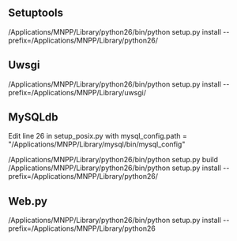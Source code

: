 Setuptools
---

/Applications/MNPP/Library/python26/bin/python setup.py install --prefix=/Applications/MNPP/Library/python26/

Uwsgi
---

/Applications/MNPP/Library/python26/bin/python setup.py install --prefix=/Applications/MNPP/Library/uwsgi/

MySQLdb
---

Edit line 26 in setup_posix.py with mysql_config.path = "/Applications/MNPP/Library/mysql/bin/mysql_config"

/Applications/MNPP/Library/python26/bin/python setup.py build
/Applications/MNPP/Library/python26/bin/python setup.py install --prefix=/Applications/MNPP/Library/python26/

Web.py
---

/Applications/MNPP/Library/python26/bin/python setup.py install --prefix=/Applications/MNPP/Library/python26